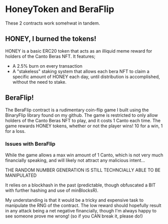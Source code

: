# HoneyToken and BeraFlip

These 2 contracts work somehwat in tandem.

## HONEY, I burned the tokens!

HONEY is a basic ERC20 token that acts as an illiquid meme reward for holders of the Canto Beras NFT. It features;

- A 2.5% burn on every transaction
- A "stakeless" staking system that allows each bera NFT to claim a specific amount of HONEY each day, until distribution is accomplished, without the need to stake.

## BeraFlip!

The BeraFlip contract is a rudimentary coin-flip game I built using the BinaryFlip library found on my github.
The game is restricted to only allow holders of the Canto Beras NFT to play, and it costs 1 Canto each time.
The game rewards HONEY tokens, whether or not the player wins! 10 for a win, 1 for a loss.

### Issues with BeraFlip

While the game allows a max win amount of 1 Canto, which is not very much financially speaking, and will likely not attract any malicious intent...

THE RANDOM NUMBER GENERATION IS STILL TECHNCIALLY ABLE TO BE MANIPULATED

It relies on a blockhash in the past (predictable, though obfuscated a BIT with further hashing and use of minBlocksR).

My understanding is that it would be a tricky and expensive task to manipulate the RNG of the contract.
The low reward should hopefully result in any attack being a net negative financially, though I'm always happy to see someone prove me wrong!
(so if you CAN break it, please do!)
